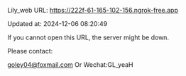 Lily_web URL: https://222f-61-165-102-156.ngrok-free.app

Updated at: 2024-12-06 08:20:49

If you cannot open this URL, the server might be down.

Please contact: 

goley04@foxmail.com Or Wechat:GL_yeaH